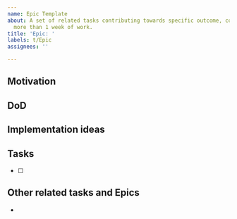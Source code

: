 ```yaml
---
name: Epic Template
about: A set of related tasks contributing towards specific outcome, comprising of
  more than 1 week of work.
title: 'Epic: '
labels: t/Epic
assignees: ''

---
```


## Motivation


## DoD


## Implementation ideas


## Tasks
- [ ]


## Other related tasks and Epics
- 
